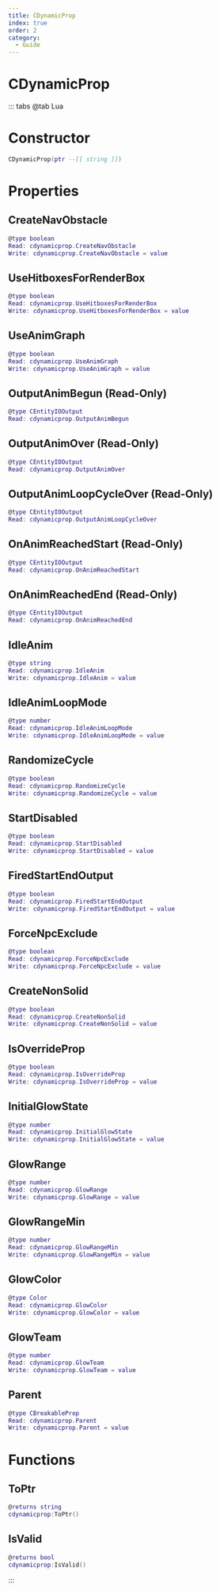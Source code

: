 ```yaml
---
title: CDynamicProp
index: true
order: 2
category:
  - Guide
---
```


# CDynamicProp

::: tabs
@tab Lua
# Constructor
```lua
CDynamicProp(ptr --[[ string ]])
```
# Properties
## CreateNavObstacle 
```lua
@type boolean
Read: cdynamicprop.CreateNavObstacle
Write: cdynamicprop.CreateNavObstacle = value
```
## UseHitboxesForRenderBox 
```lua
@type boolean
Read: cdynamicprop.UseHitboxesForRenderBox
Write: cdynamicprop.UseHitboxesForRenderBox = value
```
## UseAnimGraph 
```lua
@type boolean
Read: cdynamicprop.UseAnimGraph
Write: cdynamicprop.UseAnimGraph = value
```
## OutputAnimBegun (Read-Only)
```lua
@type CEntityIOOutput
Read: cdynamicprop.OutputAnimBegun
```
## OutputAnimOver (Read-Only)
```lua
@type CEntityIOOutput
Read: cdynamicprop.OutputAnimOver
```
## OutputAnimLoopCycleOver (Read-Only)
```lua
@type CEntityIOOutput
Read: cdynamicprop.OutputAnimLoopCycleOver
```
## OnAnimReachedStart (Read-Only)
```lua
@type CEntityIOOutput
Read: cdynamicprop.OnAnimReachedStart
```
## OnAnimReachedEnd (Read-Only)
```lua
@type CEntityIOOutput
Read: cdynamicprop.OnAnimReachedEnd
```
## IdleAnim 
```lua
@type string
Read: cdynamicprop.IdleAnim
Write: cdynamicprop.IdleAnim = value
```
## IdleAnimLoopMode 
```lua
@type number
Read: cdynamicprop.IdleAnimLoopMode
Write: cdynamicprop.IdleAnimLoopMode = value
```
## RandomizeCycle 
```lua
@type boolean
Read: cdynamicprop.RandomizeCycle
Write: cdynamicprop.RandomizeCycle = value
```
## StartDisabled 
```lua
@type boolean
Read: cdynamicprop.StartDisabled
Write: cdynamicprop.StartDisabled = value
```
## FiredStartEndOutput 
```lua
@type boolean
Read: cdynamicprop.FiredStartEndOutput
Write: cdynamicprop.FiredStartEndOutput = value
```
## ForceNpcExclude 
```lua
@type boolean
Read: cdynamicprop.ForceNpcExclude
Write: cdynamicprop.ForceNpcExclude = value
```
## CreateNonSolid 
```lua
@type boolean
Read: cdynamicprop.CreateNonSolid
Write: cdynamicprop.CreateNonSolid = value
```
## IsOverrideProp 
```lua
@type boolean
Read: cdynamicprop.IsOverrideProp
Write: cdynamicprop.IsOverrideProp = value
```
## InitialGlowState 
```lua
@type number
Read: cdynamicprop.InitialGlowState
Write: cdynamicprop.InitialGlowState = value
```
## GlowRange 
```lua
@type number
Read: cdynamicprop.GlowRange
Write: cdynamicprop.GlowRange = value
```
## GlowRangeMin 
```lua
@type number
Read: cdynamicprop.GlowRangeMin
Write: cdynamicprop.GlowRangeMin = value
```
## GlowColor 
```lua
@type Color
Read: cdynamicprop.GlowColor
Write: cdynamicprop.GlowColor = value
```
## GlowTeam 
```lua
@type number
Read: cdynamicprop.GlowTeam
Write: cdynamicprop.GlowTeam = value
```
## Parent 
```lua
@type CBreakableProp
Read: cdynamicprop.Parent
Write: cdynamicprop.Parent = value
```
# Functions
## ToPtr
```lua
@returns string
cdynamicprop:ToPtr()
```
## IsValid
```lua
@returns bool
cdynamicprop:IsValid()
```

:::